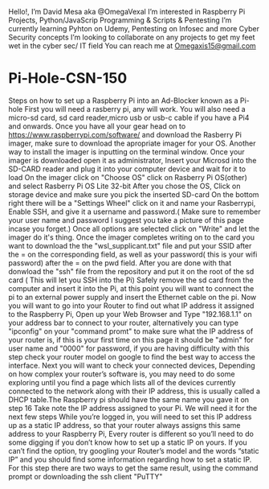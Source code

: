 Hello!, I’m  David Mesa aka @OmegaVexal
I’m interested in Raspberry Pi Projects, Python/JavaScrip Programming & Scripts & Pentesting
I’m currently learning Pyhton on Udemy, Pentesting on Infosec and more Cyber Security concepts
I’m looking to collaborate on any projects to get my feet wet in the cyber sec/ IT field
You can reach me at Omegaxis15@gmail.com


# Pi-Hole-CSN-150
Steps on how to set up a Raspberry Pi into an Ad-Blocker known as a Pi-hole
First you will need a rasberry pi, any will work.
You will also need a micro-sd card, sd card reader,micro usb or usb-c cable if you have a Pi4 and onwards.
Once you have all your gear head on to <https://www.raspberrypi.com/software/> and download the Rasberry Pi imager, make sure to download the apropriate imager for your OS. Another way to install the imager is inputting <sudo apt install rpi-imager> on the terminal window.
Once your imager is downloaded open it as administrator, Insert your Microsd into the SD-CARD reader and plug it into your computer device and wait for it to load
On the imager click on "Choose OS" click on Rasberry Pi OS(other) and select Rasberry Pi OS Lite 32-bit
After you chose the OS, Click on storage device and make sure you pick the inserted SD-card
On the bottom right there will be a  "Settings Wheel" click on it and name your Rasberrypi, Enable SSH, and give it a username and password.( Make sure to remember your user name and password I suggest you take a picture of this page incase you forget.)
Once all options are selected click on "Write" and let the imager do it's thing.
Once the imager completes writing on to the card you want to download the the "wsl_supplicant.txt" file and put your SSID after the = on the corresponding field, as well as your password( this is your wifi password) after the = on the pwd field.
After you are done with that donwload the "ssh" file from the repository and put it on the root of the sd card ( This will let you SSH into the Pi)
Safely remove the sd card from the computer and insert it into the Pi, at this point you will want to connect the pi to an external power supply and insert the Ethernet cable on the pi.
Now you will want to go into your Router to find out what IP address it assigned to the Raspberry Pi, Open up your Web Browser and Type "192.168.1.1" on your address bar to connect to your router, alternatively you can type "ipconfig" on your "command promt" to make sure what the IP address of your router is, if this is your first time on this page it should be "admin" for user name and "0000" for password, if you are having difficulty with this step check your router model on google to find the best way to access the interface.
Next you will want to check your connected devices, Depending on how complex your router’s software is, you may need to do some exploring until you find a page which lists all of the devices currently connected to the network along with their IP address, this is usually called a DHCP table.The Raspberry pi should have the same name you gave it on step 16 Take note the IP address assigned to your Pi. We will need it for the next few steps
While you’re logged in, you will need to set this IP address up as a static IP address, so that your router always assigns this same address to your Raspberry Pi, Every router is different so you’ll need to do some digging if you don’t know how to set up a static IP on yours. If you can’t find the option, try googling your Router’s model and the words “static IP” and you should find some information regarding how to set a static IP.
For this step there are two ways to get the same result, using the command prompt or downloading the ssh client "PuTTY"
  
